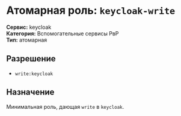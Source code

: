 # Атомарная роль: `keycloak-write`

**Сервис:** keycloak  
**Категория:** Вспомогательные сервисы РвР  
**Тип:** атомарная

## Разрешение
- `write:keycloak`

## Назначение
Минимальная роль, дающая `write` в `keycloak`.
